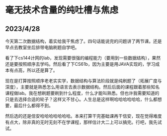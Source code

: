 # 毫无技术含量的纯吐槽与焦虑

## 2023/4/28

  今天第二次数据结构，着实给我干焦虑了。四句话能说完的问题讲了两节课。还是早点去教室坐后排带电脑刷题自学吧。

  看了下cs144计网的lab，发现需要很强的编程能力（要用到一些数据结构），果然还是要按照顺序去学吗。然后看了下CS61b，因为主要是用JAVA实现的，学习成本有点高，所以还是算了。

  现在是打算按照顺序老老实实学，数据结构与算法阶段就是纯刷题了（拓展广度与深度），主要就是熟悉怎么用语言去表示数据结构。然后后面的课程跟着那些知名课程做lab。我在想刷题要刷到什么程度，什么才能叫熟悉。但也许我需要知道的只是去选择合适的轮子？这样又不甘心。人生总是这样啊哈哈哈哈哈哈，什么都想要，最后什么都得不到。

  然后选的还是信安哈哈哈哈哈哈哈。本来打算干完基础课再干信安，现在觉得难度有点大，除非真的无时无刻不在学课程，那样估计大二上可以搞完。行吧，我先试试。